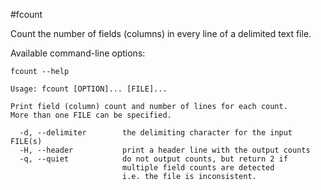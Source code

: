 #fcount

Count the number of fields (columns) in every line of a delimited text file.

Available command-line options:

    fcount --help

    Usage: fcount [OPTION]... [FILE]...

    Print field (column) count and number of lines for each count.
    More than one FILE can be specified.

      -d, --delimiter        the delimiting character for the input FILE(s)
      -H, --header           print a header line with the output counts
      -q, --quiet            do not output counts, but return 2 if
                             multiple field counts are detected
                             i.e. the file is inconsistent.
